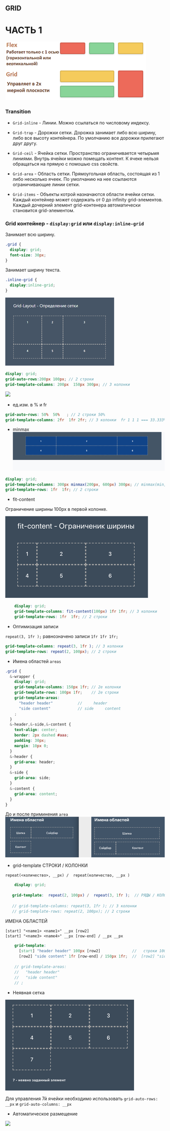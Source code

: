 ## GRID

# ЧАСТЬ 1

![](https://github.com/dedmosay/CSS-blog/blob/master/1.path/19.Grid/image/grid.jpg)

### Transition

- ```Grid-inline``` - Линии.
Можно ссылаться по числовому индексу.
- ```Grid-trap``` - Дорожки сетки.
Дорожка занимает либо всю ширину, либо все высоту контейнера.
По умолчанию все дорожки прилегают друг другу.

- ```Grid-ceil``` - Ячейка сетки.
Пространство ограничивается четырьмя линиями. Внутрь ячейки можно помещать контент.
К ячеке нельзя обращаться на прямую с помошью css свойств.

- ```Grid-area``` - Область сетки. 
Прямоугольная область, состоящая из 1 либо несколько ячеек.
По умолчанию на нее ссылаются ограничивающие линии сетки.
- ```Grid-items``` - Объекты котрой назначаются области ячейки сетки.
Каждый контейнер может содержать от 0 до infinity grid-элементов. Каждый дочерний элемент grid-контенера автоматически становится grid-элементом.

### Grid контейнер  - ```display:grid``` или ```display:inline-grid ```

Занимает всю ширину.
```css
.grid {
  display: grid;
  font-size: 30px;
}
```
Занимает ширину текста.
```scss
.inline-grid {
  display:inline-grid;
} 
```
![](https://github.com/dedmosay/CSS-blog/blob/master/1.path/19.Grid/image/grid-column-row.jpg)
```scss
display: grid;
grid-auto-rows:200px 100px; // 2 строки
grid-template-columns: 200px  150px 300px; // 3 колонки 
```
![](https://github.com/dedmosay/CSS-blog/blob/master/1.path/19.Grid/image/grid-column-row-fr.jpg)

- ед.изм. в % и fr
```scss
grid-auto-rows: 50%  50%   ; // 2 строки 50%
grid-template-columns: 2fr  1fr 2fr; // 3 колонки  fr 1 1 1 === 33.333%
```

- minmax
![](https://github.com/dedmosay/CSS-blog/blob/master/1.path/19.Grid/image/minmax(auto).gif)
```scss
display: grid;  
grid-template-columns: 300px minmax(200px, 600px) 300px; // minmax(min, max) 3 колонки
grid-template-rows: 1fr  1fr; // 2 строки
```
- fit-content

Ограничение ширины 100px в первой колонке.

![](https://github.com/dedmosay/CSS-blog/blob/master/1.path/19.Grid/image/fit-content.jpg)


```scss
    display: grid;  
    grid-template-columns: fit-content(100px) 1fr 1fr; // 3 колонки 
    grid-template-rows: 1fr  1fr; // 2 строки
```

- Оптимизация записи

```repeat(3, 1fr );``` равнозначено записи  ```1fr 1fr 1fr;```

```scss
grid-template-columns: repeat(3, 1fr ); // 3 колонки 
grid-template-rows: repeat(2, 100px); // 2 строки
```

- Имена областей ```areas```

```scss
.grid {
  &-wrapper {
    display: grid;
    grid-template-columns: 150px 1fr; // 2е колонки
    grid-template-rows: 100px 1fr;    // 2е строки
    grid-template-areas:  
      "header header"           //     header 
      "side content"            // side     content
    ;
  }
  &-header,&-side,&-content { 
    text-align: center;  
    border: 2px dashed #aaa;
    padding: 30px;
    margin: 10px 0;
  }
  &-header {
    grid-area: header;
  }
  &-side {
    grid-area: side;
  }
  &-content {
    grid-area: content;
  }
}
```
До и после приминения ```area```
![](https://github.com/dedmosay/CSS-blog/blob/master/1.path/19.Grid/image/area.jpg)

 - grid-template
 СТРОКИ / КОЛОНКИ
```
repeat(<количество>, __px) /  repeat(количество, __px )
```
 ```scss
     display: grid;  

    grid-template:  repeat(2, 100px) /  repeat(3, 1fr );  // РЯДЫ / КОЛОНКИ

    // grid-template-columns: repeat(3, 1fr ); // 3 колонки 
    // grid-template-rows: repeat(2, 100px); // 2 строки
  ```

ИМЕНА ОБЛАСТЕЙ
```
[start] "<name1> <name1>" __px [row2]
[start] "<name3> <name4>" __px [row-end] / __px __px
```

```scss
    grid-template: 
      [start] "header header" 100px [row2]              //   строки 100px.  [row2]  - конец и начало.
      [row2] "side content" 1fr [row-end] / 150px 1fr;  //  [row2] "side content" 1fr [row-end] / 150px 1fr;  

    // grid-template-areas: 
    //   "header header" 
    //   "side content"
    // ;
```

- Неявная сетка

![](https://github.com/dedmosay/CSS-blog/blob/master/1.path/19.Grid/image/grids.jpg)

Для управления 7й ячейки необходимо использовать ```grid-auto-rows: __px``` и ```grid-auto-columns: __px``` 


- Автоматическое размещение

![](https://github.com/dedmosay/CSS-blog/blob/master/1.path/19.Grid/image/auto.jpg)

